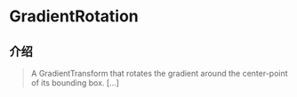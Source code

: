 # GradientRotation

## 介绍

> A GradientTransform that rotates the gradient around the center-point of its bounding box. [...]
